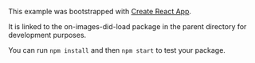 This example was bootstrapped with [Create React App](https://github.com/facebook/create-react-app).

It is linked to the on-images-did-load package in the parent directory for development purposes.

You can run `npm install` and then `npm start` to test your package.
